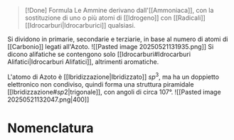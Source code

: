 >[!Done] Formula
>Le Ammine derivano dall'[[Ammoniaca]], con la sostituzione di uno o più atomi di [[Idrogeno]] con [[Radicali]] [[Idrocarburi|Idrocarburici]] qualsiasi.

Si dividono in primarie, secondarie e terziarie, in base al numero di atomi di [[Carbonio]] legati all'Azoto.
![[Pasted image 20250521131935.png]]
Si dicono alifatiche se contengono solo [[Idrocarburi#Idrocarburi Alifatici|Idrocarburi Alifatici]], altrimenti aromatiche.

L'atomo di Azoto è [[Ibridizzazione|Ibridizzato]] $sp^3$, ma ha un doppietto elettronico non condiviso, quindi forma una struttura piramidale [[Ibridizzazione#$sp 2$|trigonale]], con angoli di circa $107°$.
![[Pasted image 20250521132047.png|400]] 
# Nomenclatura
